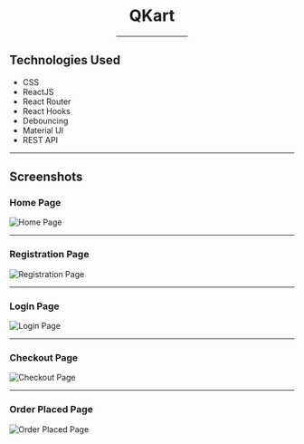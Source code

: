 <div align="center">
  <h1>QKart</h1>
  <hr style="width: 25%;">
</div>

## Technologies Used
- CSS
- ReactJS
- React Router
- React Hooks
- Debouncing
- Material UI
- REST API

---

## Screenshots

### Home Page
![Home Page](https://github.com/manjunath-dalavaye/QKart/assets/111382056/6c01e198-985d-420f-904a-5b75033c5b85)

---

### Registration Page
![Registration Page](https://github.com/manjunath-dalavaye/QKart/assets/111382056/419c0d58-da40-4c8c-b403-1887af06ef16)

---

### Login Page
![Login Page](https://github.com/manjunath-dalavaye/QKart/assets/111382056/151e46ee-8725-4583-9bd1-1d675654fa63)

---

### Checkout Page
![Checkout Page](https://github.com/manjunath-dalavaye/QKart/assets/111382056/1005f85a-29fd-4225-94a8-9ef9d047b67b)

---

### Order Placed Page
![Order Placed Page](https://github.com/manjunath-dalavaye/QKart/assets/111382056/b5e0bfda-1040-408e-9011-d85aa379070c)

